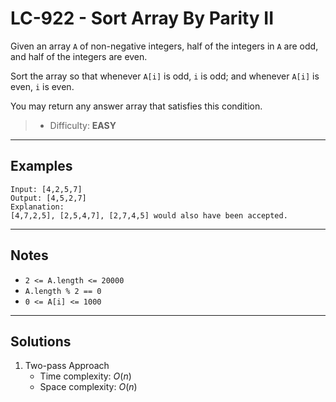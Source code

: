 # LC-922 - Sort Array By Parity II

Given an array `A` of non-negative integers, half of the integers in `A` are odd, and half of the integers are even.

Sort the array so that whenever `A[i]` is odd, `i` is odd; and whenever `A[i]` is even, `i` is even.

You may return any answer array that satisfies this condition.

> * Difficulty: **EASY**

---
## Examples

```
Input: [4,2,5,7]
Output: [4,5,2,7]
Explanation:
[4,7,2,5], [2,5,4,7], [2,7,4,5] would also have been accepted.
```

---
## Notes

* `2 <= A.length <= 20000`
* `A.length % 2 == 0`
* `0 <= A[i] <= 1000`


---
## Solutions

1. Two-pass Approach
    * Time complexity: $O(n)$
    * Space complexity: $O(n)$